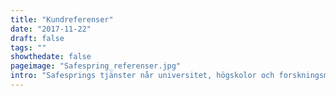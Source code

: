 ```yaml
---
title: "Kundreferenser"
date: "2017-11-22"
draft: false
tags: ""
showthedate: false
pageimage: "Safespring_referenser.jpg"
intro: "Safesprings tjänster når universitet, högskolor och forskningsmiljöer som är anslutna till de nationella forskningssätena i Skandinavien. Läs kundreferenser!"
---
```


